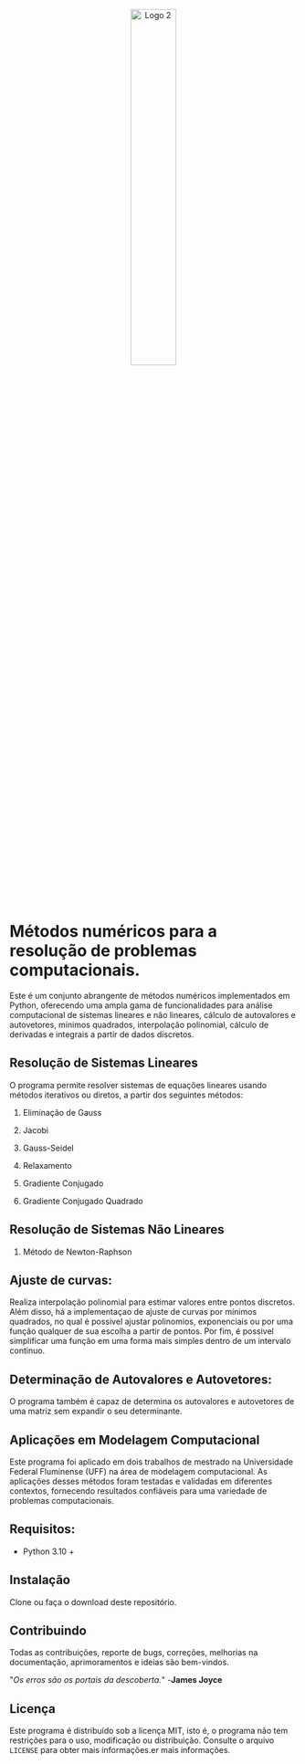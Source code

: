 <p align="center">
  <img width="40%" src="https://github.com/guilhermeMarq/Metodos_Numericos/assets/72332375/f66138d1-befd-4cdf-9842-4a52d5fcf290" alt="Logo 2">
</p>


# Métodos numéricos para a resolução de problemas computacionais.

Este é um conjunto abrangente de métodos numéricos implementados em Python, oferecendo uma ampla gama de funcionalidades para análise computacional de sistemas lineares e não lineares, cálculo de autovalores e autovetores, mínimos quadrados, interpolação polinomial, cálculo de derivadas e integrais a partir de dados discretos.



## Resolução de Sistemas Lineares

O programa permite resolver sistemas de equações lineares usando métodos iterativos ou diretos, a partir dos seguintes métodos:

1. Eliminação de Gauss

2. Jacobi

3. Gauss-Seidel

4. Relaxamento

5. Gradiente Conjugado

6. Gradiente Conjugado Quadrado

   

## Resolução de Sistemas Não Lineares

1. Método de Newton-Raphson


## Ajuste de curvas:

Realiza interpolação polinomial para estimar valores entre pontos discretos. Além disso, há a implementaçao de ajuste de curvas por mínimos quadrados, no qual é possivel ajustar polinomios, exponenciais ou por uma função qualquer de sua escolha a partir de pontos. Por fim, é possivel simplificar uma função em uma forma mais simples dentro de um intervalo continuo.



## Determinação de Autovalores e Autovetores:

O programa também é capaz de determina os autovalores e autovetores de uma matriz sem expandir o seu determinante.



## Aplicações em Modelagem Computacional

Este programa foi aplicado em dois trabalhos de mestrado na Universidade Federal Fluminense (UFF) na área de modelagem computacional. As aplicações desses métodos foram testadas e validadas em diferentes contextos, fornecendo resultados confiáveis para uma variedade de problemas computacionais.



## Requisitos:

* Python 3.10 + 

  

## Instalação

Clone ou faça o download deste repositório.



## Contribuindo

Todas as contribuições, reporte de bugs, correções, melhorias na documentação, aprimoramentos e ideias são bem-vindos.

"*Os erros são os portais da descoberta.*" 
                                             -**James Joyce**

## Licença

Este programa é distribuído sob a licença MIT, isto é, o programa não tem restrições para o uso, modificação ou distribuição. Consulte o arquivo `LICENSE` para obter mais informações.er mais informações.

